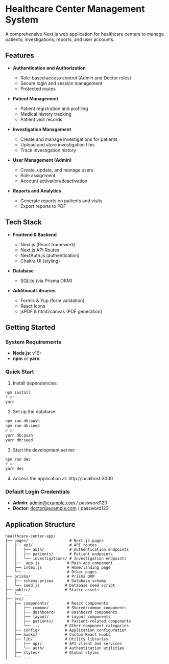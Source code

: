 # Healthcare Center Management System

A comprehensive Next.js web application for healthcare centers to manage patients, investigations, reports, and user accounts.

## Features

- **Authentication and Authorization**
  - Role-based access control (Admin and Doctor roles)
  - Secure login and session management
  - Protected routes

- **Patient Management**
  - Patient registration and profiling
  - Medical history tracking
  - Patient visit records

- **Investigation Management**
  - Create and manage investigations for patients
  - Upload and store investigation files
  - Track investigation history

- **User Management (Admin)**
  - Create, update, and manage users
  - Role assignment
  - Account activation/deactivation

- **Reports and Analytics**
  - Generate reports on patients and visits
  - Export reports to PDF

## Tech Stack

- **Frontend & Backend**
  - Next.js (React framework)
  - Next.js API Routes
  - NextAuth.js (authentication)
  - Chakra UI (styling)

- **Database**
  - SQLite (via Prisma ORM)

- **Additional Libraries**
  - Formik & Yup (form validation)
  - React Icons
  - jsPDF & html2canvas (PDF generation)

## Getting Started

### System Requirements

- **Node.js**: v16+ 
- **npm** or **yarn**

### Quick Start

1. Install dependencies:
```bash
npm install
# or
yarn
```

2. Set up the database:
```bash
npm run db:push
npm run db:seed
# or
yarn db:push
yarn db:seed
```

3. Start the development server:
```bash
npm run dev
# or
yarn dev
```

4. Access the application at: http://localhost:3000

### Default Login Credentials

- **Admin**: admin@example.com / password123
- **Doctor**: doctor@example.com / password123

## Application Structure

```
healthcare-center-app/
├── pages/                  # Next.js pages
│   ├── api/                # API routes
│   │   ├── auth/           # Authentication endpoints
│   │   ├── patients/       # Patient endpoints
│   │   └── investigations/ # Investigation endpoints
│   ├── _app.js            # Main app component
│   ├── index.js           # Home/landing page
│   └── ...                # Other pages
├── prisma/                # Prisma ORM
│   ├── schema.prisma      # Database schema
│   └── seed.js           # Database seed script
├── public/               # Static assets
│   └── ...
├── src/
│   ├── components/        # React components
│   │   ├── common/        # Shared/common components
│   │   ├── dashboard/     # Dashboard components
│   │   ├── layout/        # Layout components
│   │   ├── patients/      # Patient-related components
│   │   └── ...           # Other component categories
│   ├── config/           # Application configuration
│   ├── hooks/            # Custom React hooks
│   ├── lib/              # Utility libraries
│   │   ├── api/          # API client and services
│   │   └── auth/         # Authentication utilities
│   ├── styles/           # Global styles
│   └── ...
```
